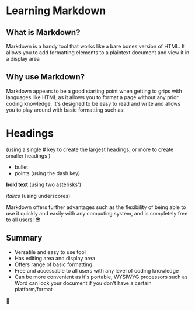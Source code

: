 # Learning Markdown

## What is Markdown? 

Markdown is a handy tool that works like a bare bones version of HTML. It allows you to add formatting elements to a plaintext document and view it in a display area

## Why use Markdown? 

Markdown appears to be a good starting point when getting to grips with languages like HTML as it allows you to format a page without any prior coding knowledge. It's designed to be easy to read and write and allows you to play around with basic formatting such as:

# Headings
(using a single # key to create the largest headings, or more to create smaller headings )

- bullet
- points 
(using the dash key) 

**bold text**
(using two asterisks')

_italics_
(using underscores)

Markdown offers further advantages such as the flexibility of being able to use it quickly and easily with any computing system, and is completely free to all users! 😎

## Summary

- Versatile and easy to use tool
- Has editing area and display area
- Offers range of basic formatting
- Free and accessable to all users with any level of coding knowledge
- Can be more convenient as it's portable, WYSIWYG processors such as Word can lock your document if you don't have a certain platform/format 

🤝

